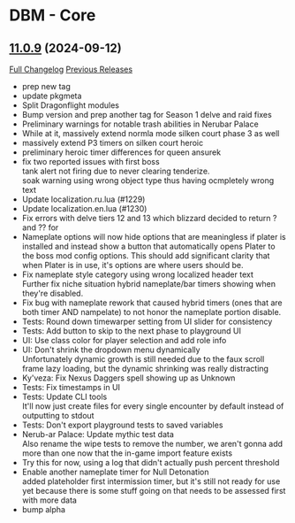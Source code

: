 # DBM - Core

## [11.0.9](https://github.com/DeadlyBossMods/DeadlyBossMods/tree/11.0.9) (2024-09-12)
[Full Changelog](https://github.com/DeadlyBossMods/DeadlyBossMods/compare/11.0.7...11.0.9) [Previous Releases](https://github.com/DeadlyBossMods/DeadlyBossMods/releases)

- prep new tag  
- update pkgmeta  
- Split Dragonflight modules  
- Bump version and prep another tag for Season 1 delve and raid fixes  
- Preliminary warnings for notable trash abilities in Nerubar Palace  
- While at it, massively extend normla mode silken court phase 3 as well  
- massively extend P3 timers on silken court heroic  
- preliminary heroic timer differences for queen ansurek  
- fix two reported issues with first boss  
    tank alert not firing due to never clearing tenderize.  
    soak warning using wrong object type thus having ocmpletely wrong text  
- Update localization.ru.lua (#1229)  
- Update localization.en.lua (#1230)  
- Fix errors with delve tiers 12 and 13 which blizzard decided to return ? and ?? for  
- Nameplate options will now hide options that are meaningless if plater is installed and instead show a button that automatically opens Plater to the boss mod config options. This should add significant clarity that when Plater is in use, it's options are where users should be.  
- Fix nameplate style category using wrong localized header text  
    Further fix niche situation hybrid nameplate/bar timers showing when they're disabled.  
- Fix bug with nameplate rework that caused hybrid timers (ones that are both timer AND nampelate) to not honor the nameplate portion disable.  
- Tests: Round down timewarper setting from UI slider for consistency  
- Tests: Add button to skip to the next phase to playground UI  
- UI: Use class color for player selection and add role info  
- UI: Don't shrink the dropdown menu dynamically  
    Unfortunately dynamic growth is still needed due to the faux scroll frame lazy loading, but the dynamic shrinking was really distracting  
- Ky'veza: Fix Nexus Daggers spell showing up as Unknown  
- Tests: Fix timestamps in UI  
- Tests: Update CLI tools  
    It'll now just create files for every single encounter by default instead of outputting to stdout  
- Tests: Don't export playground tests to saved variables  
- Nerub-ar Palace: Update mythic test data  
    Also rename the wipe tests to remove the number, we aren't gonna add more than one now that the in-game import feature exists  
- Try this for now, using a log that didn't actually push percent threshold  
- Enable another nameplate timer for Null Detonation  
    added plateholder first intermission timer, but it's still not ready for use yet because there is some stuff going on that needs to be assessed first with more data  
- bump alpha  
